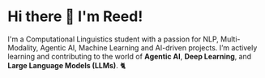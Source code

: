 # Hi there 👋 I'm Reed!

I'm a Computational Linguistics student with a passion for NLP, Multi-Modality, Agentic AI, Machine Learning and AI-driven projects. I’m actively learning and contributing to the world of **Agentic AI**, **Deep Learning**, and **Large Language Models (LLMs)**. 🐈

